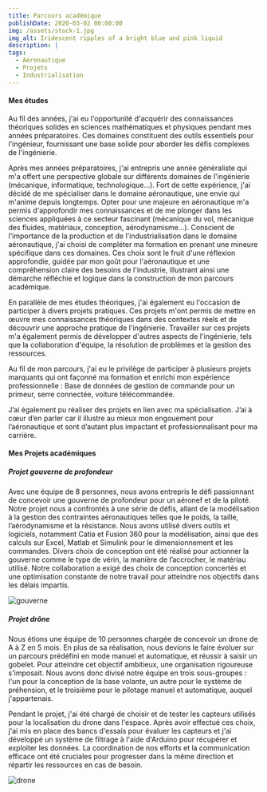 ```yaml
---
title: Parcours académique
publishDate: 2020-03-02 00:00:00
img: /assets/stock-1.jpg
img_alt: Iridescent ripples of a bright blue and pink liquid
description: |
tags:
  - Aéronautique
  - Projets
  - Industrialisation
---
```

#### Mes études 

Au fil des années, j'ai eu l'opportunité d'acquérir des connaissances théoriques solides en sciences mathématiques et physiques pendant mes années préparatoires. Ces domaines constituent des outils essentiels pour l'ingénieur, fournissant une base solide pour aborder les défis complexes de l'ingénierie.

Après mes années préparatoires, j'ai entrepris une année généraliste qui m'a offert une perspective globale sur différents domaines de l'ingénierie (mécanique, informatique, technologique…). Fort de cette expérience, j'ai décidé de me spécialiser dans le domaine aéronautique, une envie qui m'anime depuis longtemps. Opter pour une majeure en aéronautique m'a permis d'approfondir mes connaissances et de me plonger dans les sciences appliquées à ce secteur fascinant (mécanique du vol, mécanique des fluides, matériaux, conception, aérodynamisme…). Conscient de l'importance de la production et de l'industrialisation dans le domaine aéronautique, j'ai choisi de compléter ma formation en prenant une mineure spécifique dans ces domaines. Ces choix sont le fruit d'une réflexion approfondie, guidée par mon goût pour l'aéronautique et une compréhension claire des besoins de l'industrie, illustrant ainsi une démarche réfléchie et logique dans la construction de mon parcours académique.

En parallèle de mes études théoriques, j'ai également eu l'occasion de participer à divers projets pratiques. Ces projets m'ont permis de mettre en œuvre mes connaissances théoriques dans des contextes réels et de découvrir une approche pratique de l'ingénierie. Travailler sur ces projets m'a également permis de développer d'autres aspects de l'ingénierie, tels que la collaboration d'équipe, la résolution de problèmes et la gestion des ressources.

Au fil de mon parcours, j'ai eu le privilège de participer à plusieurs projets marquants qui ont façonné ma formation et enrichi mon expérience professionnelle : Base de données de gestion de commande pour un primeur, serre connectée, voiture télécommandée.

J’ai également pu réaliser des projets en lien avec ma spécialisation. J’ai à cœur d’en parler car il illustre au mieux mon engouement pour l’aéronautique et sont d’autant plus impactant et professionnalisant pour ma carrière. 

#### Mes Projets académiques

##### Projet gouverne de profondeur 

Avec une équipe de 8 personnes, nous avons entrepris le défi passionnant de concevoir une gouverne de profondeur pour un aéronef et de la piloté. Notre projet nous a confrontés à une série de défis, allant de la modélisation à la gestion des contraintes aéronautiques telles que le poids, la taille, l’aérodynamisme et la résistance. Nous avons utilisé divers outils et logiciels, notamment Catia et Fusion 360 pour la modélisation, ainsi que des calculs sur Excel, Matlab et Simulink pour le dimensionnement et les commandes. Divers choix de conception ont été réalisé pour actionner la gouverne comme le type de vérin, la manière de l’accrocher, le matériau utilisé. Notre collaboration a exigé des choix de conception concertés et une optimisation constante de notre travail pour atteindre nos objectifs dans les délais impartis.

![gouverne](/assets/gouverne.jpg)

##### Projet drône

Nous étions une équipe de 10 personnes chargée de concevoir un drone de A à Z en 5 mois. En plus de sa réalisation, nous devions le faire évoluer sur un parcours prédéfini en mode manuel et automatique, et réussir à saisir un gobelet. Pour atteindre cet objectif ambitieux, une organisation rigoureuse s'imposait. Nous avons donc divisé notre équipe en trois sous-groupes : l'un pour la conception de la base volante, un autre pour le système de préhension, et le troisième pour le pilotage manuel et automatique, auquel j'appartenais. 

Pendant le projet, j'ai été chargé de choisir et de tester les capteurs utilisés pour la localisation du drone dans l'espace. Après avoir effectué ces choix, j'ai mis en place des bancs d'essais pour évaluer les capteurs et j'ai développé un système de filtrage à l'aide d'Arduino pour récupérer et exploiter les données. La coordination de nos efforts et la communication efficace ont été cruciales pour progresser dans la même direction et répartir les ressources en cas de besoin.

![drone](/assets/drone.jpg)




